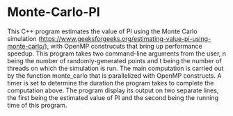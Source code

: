 # Monte-Carlo-PI
This C++ program estimates the value of PI using the Monte Carlo simulation (https://www.geeksforgeeks.org/estimating-value-pi-using-monte-carlo/), with OpenMP construcuts that bring up performance speedup. This program takes two command-line arguments from the user, n being the number of randomly-generated points and t being the number of threads on which the simulation is run. The main computation is carried out by the function monte_carlo that is parallelized with OpenMP constructs. A timer is set to determine the duration the program takes to complete the computation above. The program display its output on two separate lines, the first being the estimated value of PI and the second being the running time of this program.

